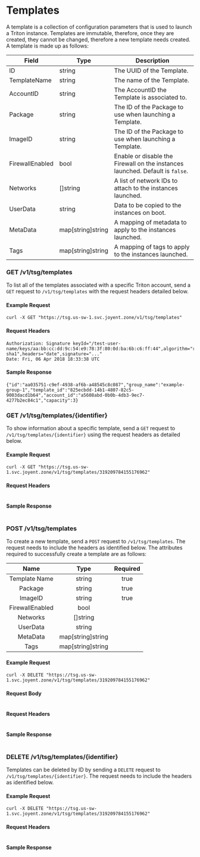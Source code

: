 # Templates 

A template is a collection of configuration parameters that is used to launch a Triton instance. Templates are immutable,
therefore, once they are created, they cannot be changed, therefore a new template needs created. A template is made up
as follows:

| Field             | Type              |  Description                                                                  |
|----------         |-------------      |------                                                                         |
| ID                | string            | The UUID of the Template.                                                     |
| TemplateName      | string            | The name of the Template.                                                     |
| AccountID         | string            | The AccountID the Template is associated to.                                  | 
| Package           | string            | The ID of the Package to use when launching a Template.                       | 
| ImageID           | string            | The ID of the Package to use when launching a Template.                       | 
| FirewallEnabled   | bool              | Enable or disable the Firewall on the instances launched. Default is `false`. | 
| Networks          | []string          | A list of network IDs to attach to the instances launched.                    | 
| UserData          | string            | Data to be copied to the instances on boot.                                   | 
| MetaData          | map[string]string | A mapping of metadata to apply to the instances launched.                     | 
| Tags              | map[string]string | A mapping of tags to apply to the instances launched.                         |  

### GET /v1/tsg/templates

To list all of the templates associated with a specific Triton account, send a `GET` request to `/v1/tsg/templates` with
the request headers detailed below.

#### Example Request

```
curl -X GET "https://tsg.us-sw-1.svc.joyent.zone/v1/tsg/templates"
```


#### Request Headers 

```
Authorization: Signature keyId="/test-user-name/keys/aa:bb:cc:dd:9c:54:e9:78:3f:80:0d:ba:6b:c6:ff:44",algorithm="rsa-sha1",headers="date",signature="..."
Date: Fri, 06 Apr 2018 18:33:38 UTC
```

#### Sample Response

```
{"id":"aa035751-c9ef-4938-af6b-a48545c8c087","group_name":"example-group-1","template_id":"825ecbdd-14b1-4807-82c5-9003dacd1b64","account_id":"a5608abd-0b0b-4db3-9ec7-4277b2ec84c1","capacity":3}
```

### GET /v1/tsg/templates/{identifier}

To show information about a specific template, send a `GET` request to `/v1/tsg/templates/{identifier}` 
using the request headers as detailed below.
 

#### Example Request

```
curl -X GET "https://tsg.us-sw-1.svc.joyent.zone/v1/tsg/templates/319209784155176962"
```

#### Request Headers 

```

```

#### Sample Response

```

```

### POST /v1/tsg/templates

To create a new template, send a `POST` request to `/v1/tsg/templates`. The
request needs to include the headers as identified below. The attributes required to successfully create a template are
as follows:


 | Name             | Type              | Required  |
 |:----------:      |:-------------:    |:------:   |
 | Template Name    | string            | true      |
 | Package          | string            | true      |
 | ImageID          | string            | true      |
 | FirewallEnabled  | bool              |           |
 | Networks         | []string          |           |
 | UserData         | string            |           |
 | MetaData         | map[string]string |           |
 | Tags             | map[string]string |           |

#### Example Request

```
curl -X DELETE "https://tsg.us-sw-1.svc.joyent.zone/v1/tsg/templates/319209784155176962"
```

#### Request Body

```

```

#### Request Headers 

```

```

#### Sample Response

```

```

### DELETE /v1/tsg/templates/{identifier}

Templates can be deleted by ID by sending a `DELETE` request to `/v1/tsg/templates/{identifier}`. The
request needs to include the headers as identified below.
 

#### Example Request

```
curl -X DELETE "https://tsg.us-sw-1.svc.joyent.zone/v1/tsg/templates/319209784155176962"
```

#### Request Headers 

```

```

#### Sample Response

```

```
